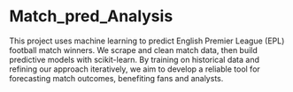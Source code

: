 # Match_pred_Analysis
This project uses machine learning to predict English Premier League (EPL) football match winners. We scrape and clean match data, then build predictive models with scikit-learn. By training on historical data and refining our approach iteratively, we aim to develop a reliable tool for forecasting match outcomes, benefiting fans and analysts.
